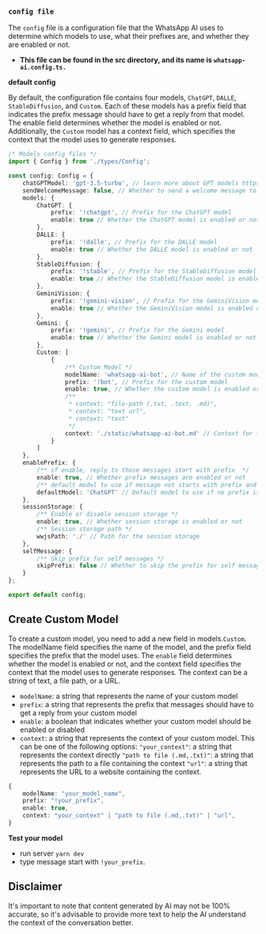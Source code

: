 ### `config file`

The `config` file is a configuration file that the WhatsApp AI uses to determine which models to use, what their prefixes are, and whether they are enabled or not. 
- **This file can be found in the src directory, and its name is `whatsapp-ai.config.ts.`**


**default config**

By default, the configuration file contains four models, `ChatGPT`, `DALLE`, `StableDiffusion`, and `Custom`. Each of these models has a prefix field that indicates the prefix message should have to get a reply from that model. The enable field determines whether the model is enabled or not. Additionally, the `Custom` model has a context field, which specifies the context that the model uses to generate responses.

```typescript
/* Models config files */
import { Config } from './types/Config';

const config: Config = {
    chatGPTModel: 'gpt-3.5-turbo', // learn more about GPT models https://platform.openai.com/docs/models
    sendWelcomeMessage: false, // Whether to send a welcome message to the user (located at /src/services/welcomeUser.ts)
    models: {
        ChatGPT: {
            prefix: '!chatgpt', // Prefix for the ChatGPT model
            enable: true // Whether the ChatGPT model is enabled or not
        },
        DALLE: {
            prefix: '!dalle', // Prefix for the DALLE model
            enable: true // Whether the DALLE model is enabled or not
        },
        StableDiffusion: {
            prefix: '!stable', // Prefix for the StableDiffusion model
            enable: true // Whether the StableDiffusion model is enabled or not
        },
        GeminiVision: {
            prefix: '!gemini-vision', // Prefix for the GeminiVision model
            enable: true // Whether the GeminiVision model is enabled or not
        },
        Gemini: {
            prefix: '!gemini', // Prefix for the Gemini model
            enable: true // Whether the Gemini model is enabled or not
        },
        Custom: [
            {
                /** Custom Model */
                modelName: 'whatsapp-ai-bot', // Name of the custom model
                prefix: '!bot', // Prefix for the custom model
                enable: true, // Whether the custom model is enabled or not
                /**
                 * context: "file-path (.txt, .text, .md)",
                 * context: "text url",
                 * context: "text"
                 */
                context: './static/whatsapp-ai-bot.md' // Context for the custom model
            }
        ]
    },
    enablePrefix: {
        /** if enable, reply to those messages start with prefix  */
        enable: true, // Whether prefix messages are enabled or not
        /** default model to use if message not starts with prefix and enable is false  */
        defaultModel: 'ChatGPT' // Default model to use if no prefix is present in the message
    },
    sessionStorage: {
        /** Enable or disable session storage */
        enable: true, // Whether session storage is enabled or not
        /** Session storage path */
        wwjsPath: './' // Path for the session storage
    },
    selfMessage: {
        /** Skip prefix for self messages */
        skipPrefix: false // Whether to skip the prefix for self messages or not
    }
};

export default config;
```

## Create Custom Model

To create a custom model, you need to add a new field in models.`Custom`. The modelName field specifies the name of the model, and the prefix field specifies the prefix that the model uses. The `enable` field determines whether the model is enabled or not, and the context field specifies the context that the model uses to generate responses. The context can be a string of text, a file path, or a URL.


- `modelName`: a string that represents the name of your custom model
- `prefix`: a string that represents the prefix that messages should have to get a reply from your custom model
- `enable`: a boolean that indicates whether your custom model should be enabled or disabled
- `context`: a string that represents the context of your custom model. This can be one of the following options:
`"your_context"`: a string that represents the context directly
`"path to file (.md,.txt)"`: a string that represents the path to a file containing the context
`"url"`: a string that represents the URL to a website containing the context.

```typescript
{
    modelName: "your_model_name",
    prefix: "!your_prefix", 
    enable: true, 
    context: "your_context" | "path to file (.md,.txt)" | "url",
}
```

**Test your model**

- run server `yarn dev`
- type message start with `!your_prefix`.


## Disclaimer

It's important to note that content generated by AI may not be 100% accurate, so it's advisable to provide more text to help the AI understand the context of the conversation better.
